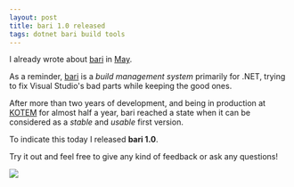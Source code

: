 ```yaml
---
layout: post
title: bari 1.0 released
tags: dotnet bari build tools
---
```

I already wrote about [bari](http://vigoo.github.io/bari) in [May](http://vigoo.github.io/2014/05/16/introducing-bari.html).

As a reminder, [bari](http://vigoo.github.io/bari) is a *build management system* primarily for .NET, trying to fix Visual Studio's bad parts while keeping the good ones.

After more than two years of development, and being in production at [KOTEM](http://www.kotem.com/) for almost half a year, bari reached a state when it can be considered as a *stable* and *usable* first version.

To indicate this today I released **bari 1.0**.

Try it out and feel free to give any kind of feedback or ask any questions!

![](http://vigoo.github.io/bari/img/barilogo-small.png)
